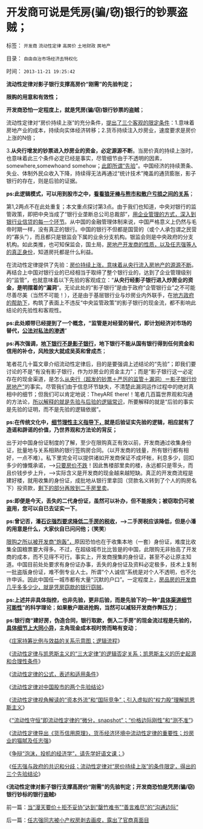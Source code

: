 # 开发商可说是凭房(骗/窃)银行的钞票盗贼；

标签： `开发商` `流动性定律` `高房价` `土地财政` `房地产` 

目录： `自由自治市场经济去特权化`

时间： `2013-11-21 19:25:42`

**流动性定律对影子银行支撑高房价“刚需”的先验判定；**

**限购的用意和有效性；**

**开发商恐怕一定程度上，就是凭房(骗/窃)银行钞票的盗贼**；

流动性定律对“房价持续上涨”的充分条件，[提出了三个客观的限定条件](../../../2013/11/18/任志强与政府的共识和分歧，及流动性定律对“房价上涨”的限定条件.md)：1.意味着房地产业的成本，持续向实体经济转移；2.货币持续注入炒房业，速度要求是房价上涨的N倍；

3.**从央行增发的钞票进入炒房业的资金，必定源源不断**。当房价真的持续上涨时，也意味着此三个条件必定已经是事实，尽管细节由于不透明的因素，somewhere,somewhoand somehow；[此即所谓“先验](../../../2013/11/10/理解先验的概念，才能理解科学的世界观和沟通的方法论；.md)”。中国经济的持续萧条、失业、体制外民众收入下降，持续得无法再通过“统计技术”掩盖的通货膨胀，影子银行的存在，则是后验的证据。

**ps:此逻辑模式，可以用到股市之中，[看看狼牙棒与熊市和散户亏损之间的关系](../../../2013/6/8/股市分析的国家标准和监管.md)**；

第1,2两点不在此处重复；本文重点探讨第3点。由于我们也知道，中央对银行的监管政策，即把中央当成了“银行业垄断总公司总裁部”，[用企业管理的方式，深入到银行业信贷的每一个环节](../../../2012/5/27/国企是政府机关的延伸，苏联因国企而亡国.md)。从中国的金融管理体制来说，中国严格意义上仍然与毛帝时期一样，没有真正的银行。中国的银行不但都是国营的（或个人承包谓之民营的“寡头”），而且都只是银监会下属的业余分支机构。银监会则是中央政府的分支机构。如此类推，也可知保监会，国土局，[房地产开发商的性质，以及任志强等人的真正身份](../../../2013/11/6/流动性定律导出《货币信用原理》，兼谈任志强同志的高房价.md)，知道房托都是什么利益。

在流动性定律提供了先验：[房价持续上涨，意味着从央行流入房地产的源源不断](../../../2013/10/10/美元流出中国，房价不会跌；美元涌入中国，房价更会涨；.md)。再结合上中国对银行业的已经相当于取缔了整个银行业的，达到了企业管理级别的“监管”，也就意味着以下先验的客观成立：“**从央行经影子银行进入炒房业的资金，是明摆着的“漏洞**”。无论此处的“影子银行”是由于政府“企管银行业”之不可能尽善尽美（当然不可能！），还是由于基层银行业与炒房业内外联手，在[地方政府的帮助下](../../../2008/7/4/三个坏蛋政策博羿老百姓承受高房价危机全部代价.md)，构筑了表面上不违反“中央监管政策”的影子银行的现金流，都不影响此结论的先验性和客观性。

**ps:此处顺带已经提到了一个概念，“监管是对经营的替代，即计划经济对市场的替代，[公法对私法的渗透](../../../2013/11/19/乌尔平对公法与私法的定义，及其“公法向私法渗透”的严重后果.md)**”

**ps:再次强调，[地下银行不是影子银行](../../../2013/10/16/影子银行不是地下银行，影子银行流入炒房业，高房价呈癌症恶化.md)，地下银行不能从国有银行得到任何资金和信用的补仓，风险放大就成吴英和曾成杰**；

笔者花几十篇文章介绍流动性定律后，目的是要强调上述结论的“先验”；即我们要讨论的不是“有没有影子银行，作为炒房业的资金主力”；而是“影子银行这一必定存在的现金渠道，是怎么[从央行（超发的钞票＋严厉的监管＋漏洞）＝影子银行炒房地产”](../../../2013/10/21/牛刀同志掩盖了炒房业的非法资金渠道.md)的事实。尽管我们由于信息环节缺失，不清楚此漏洞运作过程中的绝对真相中的细节；但我们可以肯定地说：TheyARE there!！笔者几百篇世界观和沟通的方法论，[所以解释的就是先验与后验的逻辑常识](../../../2013/10/17/语文不是文学，以偏概全的作文教育中的细节理性主义.md)，所要解释的就是“后验的事实是先验的证明，而不是先验的逻辑依据”。

**ps:在传统文化中，[细节理性主义指导下，](../../../2013/10/19/在所有命题被讨论前，都要首先重温科学的世界观.md)就是后验证实先验的逻辑，相应就有了造谣和辟谣的价值，乃世界观和方法论的背反；**

出于对中国身份证制度的了解，至少在限购真正有效以前，开发商通过收集身份证，批量地与关系相熟的银行签购房合同。（以开发商的钱量，所有银行都有相好，一点不难）。私下里完全可以提供诸如开发商保证不成坏帐，利息多少，回扣多少的慷慨承诺，——>[只要房价不跌](../../../2013/10/15/从不确定成本的倒置，看透“以房养老”的全国陷阱.md)！因此售楼部里卖的楼，永远都只是零头，而且价钱步步上升，——>实际含义是开发商的现金越来越短缺。真正的开发商流程是建好楼，就用收集的身份证，成批地从银行里拿回（贷款名义转到了个人的购房名下）投资款，[剩下的部分再放到二手房里卖](../../../2007/8/31/中介和二手房是高房价操纵中的重要一环.md)。

**ps:即便是今天，丢失的二代身份证，虽然可以补办，但不能报失；被窃取仍可被盗用，您可以自已去证实一下**。

**ps:曾记否，潘[石讫强烈要求降低二手房的税收](../../../2008/1/20/二手房减免交易税可使北京房价降一半.md)，——>二手房税应该降低，但是小潘的用意是什么，大家伙自已问问他；（笑笑**）

[限购之所以被开发商“炮轰”，](../../../2013/8/22/房价上涨是统计的错觉，房租价格指数中的统计缺陷.md)原因恐怕也在于收集本地（一套）身份证，难度比收集全国粮票要大得多。不过，在超级城市比比皆是的中国，此限购无非抬高了开发商的成本，而不见得不可行。事实上，开发商搜集的身份证，甚至不必让原主知道。中国目前处处要求有身份证办事，丢失的身份证及资料必定极多，技术上复制一批盗版身份证，难不倒专业人士。所谓“个人诚信”系统是对个人不透明，也不允许申诉。因此中国任一城市都有大量“沉默的户口”。一定程度上，[房品房的开发商几乎多多少少，就是凭房窃款的银行窃贼](../../../2008/8/5/开发商本质上是从银行透支炒楼炒地的房市庄家.md)。

**ps:上述并非具体指控，也非先验，更非后验，而是先验下的一种“[具体渠道细节可能性](../../../2010/4/21/大维度历史观允许在细节上“自圆其说”.md)”的科学理论**；**如果散户跟进抢购，当然可以减轻开发商作弊压力**；

**ps:银行商“建好房，伪造合同，银行取款，倒入二手房”的现金流过程是先验的，[具体细节上大同小异](../../../2013/8/27/炒房业高杠杆的利润，风险，不确定性.md)，主角现金成本视时势而略有变动**；

《[庄家持筹比例与效益的关系示意图；逻辑流程](../../../2013/10/27/庄家持筹比例与效益的关系示意图，逻辑推导的流程.md)》

《[流动性定律与凯恩斯主义的“三大定律”的逻辑否定关系；凯恩斯主义的历史起源和合理性条件](../../../2013/10/28/流动性定律与凯恩斯主义的“三大定律”的逻辑互相否定的关系.md)》

《[流动性定律的公式，表述和适用条件](../../../2013/10/29/流动性定律的公式，表述和适用条件.md)》

《[流动性定律对中国股市的两个先验结论](../../../2013/10/29/流动性定律对中国股市的两个先验结论.md)》

《[流动性定律视角解读的“资本外流”和“国际竞争”；引入虚拟的“权力股”理解凯恩斯主义](../../../2013/10/30/流动性定律解读“资本外流”和“国际竞争”，权力股的虚拟概念.md)》

《[“流动性守恒”即流动性定律的“微分，snapshot”；“价格边际刚性”和“测不准”](../../../2013/10/31/“流动性守恒”即流动性定律的“微分，snapshot”和股市的测不准.md)》

《[流动性定律导出《货币信用原理》，货币经济环境中流动性定律的重要性；炒房业的猫腻及任志强](../../../2013/11/6/流动性定律导出《货币信用原理》，兼谈任志强同志的高房价.md)》

《[争辩“泡沫，投机的经济学”，请先学好语文课；](../../../2013/11/16/争辩“泡沫，投机的经济学”，请先学好语文课.md)》

《[任志强与政府的共识和分歧；流动性定律对“房价持续上涨”的条件限定，得出的三个先验结论](../../../2013/11/18/任志强与政府的共识和分歧，及流动性定律对“房价上涨”的限定条件.md)》

《**流动性定律对影子银行支撑高房价“刚需”的先验判定；开发商恐怕是凭房(骗/窃)银行钞标的银行盗贼**》



前一篇：[当“漫天要价＋拒不妥协”达到“罄竹难书”“善言难尽”的“沟通边际”](../../../2013/11/21/当“漫天要价＋拒不妥协”达到“罄竹难书”“善言难尽”的“沟通边际”.md)

后一篇：[任志强同志被小产权房剥去画皮，露出了官商真面目](../../../2013/11/21/任志强同志被小产权房剥去画皮，露出了官商真面目.md)